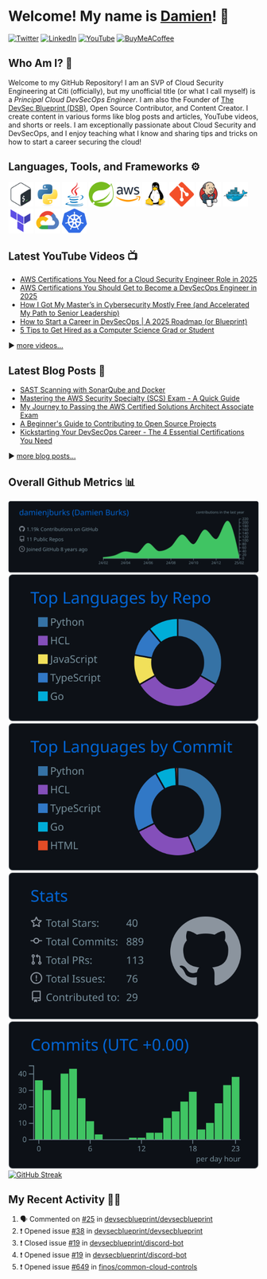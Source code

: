 # Welcome! My name is [Damien](https://damienjburks.com)! 👋

[![Twitter](https://img.shields.io/badge/Twitter-%231DA1F2.svg?style=for-the-badge&logo=Twitter&logoColor=white)](https://twitter.com/damienjburks)
[![LinkedIn](https://img.shields.io/badge/linkedin-%230077B5.svg?style=for-the-badge&logo=linkedin&logoColor=white)](https://www.linkedin.com/in/damienjburks/)
[![YouTube](https://img.shields.io/badge/YouTube-%23FF0000.svg?style=for-the-badge&logo=YouTube&logoColor=white)](https://youtube.com/@damienjburks)
[![BuyMeACoffee](https://img.shields.io/badge/Buy%20Me%20a%20Coffee-ffdd00?style=for-the-badge&logo=buy-me-a-coffee&logoColor=black)](https://www.buymeacoffee.com/damienjburks)

## Who Am I? 🤔

Welcome to my GitHub Repository! I am an SVP of Cloud Security Engineering at Citi (officially), but my unofficial title (or what I call myself) is a _Principal Cloud DevSecOps Engineer_. I am also the Founder of [The DevSec Blueprint (DSB)](https://github.com/The-DevSec-Blueprint), Open Source Contributor, and Content Creator. I create content in various forms like blog posts and articles, YouTube videos, and shorts or reels.  I am exceptionally passionate about Cloud Security and DevSecOps, and I enjoy teaching what I know and sharing tips and tricks on how to start a career securing the cloud!

## Languages, Tools, and Frameworks ⚙️
<!-- For more icons please follow  https://github.com/devicons/devicon -->
<p>
    <img src="https://raw.githubusercontent.com/devicons/devicon/master/icons/bash/bash-original.svg" width="50" height="50"/>
    <img src="https://raw.githubusercontent.com/devicons/devicon/master/icons/python/python-original.svg" width="50" height="50"/>
    <img src="https://raw.githubusercontent.com/devicons/devicon/master/icons/java/java-original.svg" width="50" height="50"/>
    <img src="https://raw.githubusercontent.com/devicons/devicon/master/icons/spring/spring-original.svg" width="50" height="50"/>
    <img src="https://raw.githubusercontent.com/devicons/devicon/master/icons/amazonwebservices/amazonwebservices-original-wordmark.svg" width="50" height="50"/>
    <img src="https://raw.githubusercontent.com/devicons/devicon/master/icons/linux/linux-original.svg" width="50" height="50"/>
    <img src="https://raw.githubusercontent.com/devicons/devicon/master/icons/git/git-original.svg" width="50" height="50"/>
    <img src="https://raw.githubusercontent.com/devicons/devicon/master/icons/jenkins/jenkins-original.svg" width="50" height="50"/>
    <img src="https://raw.githubusercontent.com/devicons/devicon/master/icons/docker/docker-original.svg" width="50" height="50"/>
    <img src="https://raw.githubusercontent.com/devicons/devicon/master/icons/terraform/terraform-original.svg" width="50" height="50"/>
    <img src="https://raw.githubusercontent.com/devicons/devicon/master/icons/googlecloud/googlecloud-original.svg" width="50" height="50"/>
    <img src="https://raw.githubusercontent.com/devicons/devicon/master/icons/kubernetes/kubernetes-original.svg" width="50" height="50"/>
</p>

## Latest YouTube Videos 📺

<!-- YOUTUBE-VIDEOS-LIST:START -->
- [AWS Certifications You Need for a Cloud Security Engineer Role in 2025](https://www.youtube.com/watch?v=EVIROVjqWno)
- [AWS Certifications You Should Get to Become a DevSecOps Engineer in 2025](https://www.youtube.com/watch?v=UOuD4TgyGBs)
- [How I Got My Master’s in Cybersecurity Mostly Free &lpar;and Accelerated My Path to Senior Leadership&rpar;](https://www.youtube.com/watch?v=3mPOLNZCjqw)
- [How to Start a Career in DevSecOps | A 2025 Roadmap &lpar;or Blueprint&rpar;](https://www.youtube.com/watch?v=1-OMoEbhr7g)
- [5 Tips to Get Hired as a Computer Science Grad or Student](https://www.youtube.com/watch?v=kYVNrHIZ85U)
<!-- YOUTUBE-VIDEOS-LIST:END -->

▶️ [more videos...](https://www.youtube.com/channel/UCOSYuY_e_r5GtVdlCVwY83Q)

## Latest Blog Posts 📕
<!-- BLOG-POST-LIST:START -->
- [SAST Scanning with SonarQube and Docker](https://damienjburks.com/sast-scanning-with-sonarqube-and-docker)
- [Mastering the AWS Security Specialty &lpar;SCS&rpar; Exam - A Quick Guide](https://damienjburks.com/mastering-the-aws-security-specialty-exam-quickly)
- [My Journey to Passing the AWS Certified Solutions Architect Associate Exam](https://damienjburks.com/my-journey-to-passing-the-aws-saa)
- [A Beginner&#39;s Guide to Contributing to Open Source Projects](https://damienjburks.com/a-beginners-guide-to-contributing-to-open-source)
- [Kickstarting Your DevSecOps Career - The 4 Essential Certifications You Need](https://damienjburks.com/kickstarting-devsecops-career-with-4-certifications)
<!-- BLOG-POST-LIST:END -->
▶️ [more blog posts...](https://damienjburks.com)

## Overall Github Metrics 📊

[![](https://raw.githubusercontent.com/damienjburks/damienjburks/master/profile-summary-card-output/github_dark/0-profile-details.svg)](https://github.com/vn7n24fzkq/github-profile-summary-cards)
[![](https://raw.githubusercontent.com/damienjburks/damienjburks/master/profile-summary-card-output/github_dark/1-repos-per-language.svg)](https://github.com/vn7n24fzkq/github-profile-summary-cards) [![](https://raw.githubusercontent.com/damienjburks/damienjburks/master/profile-summary-card-output/github_dark/2-most-commit-language.svg)](https://github.com/vn7n24fzkq/github-profile-summary-cards)
[![](https://raw.githubusercontent.com/damienjburks/damienjburks/master/profile-summary-card-output/github_dark/3-stats.svg)](https://github.com/vn7n24fzkq/github-profile-summary-cards) [![](https://raw.githubusercontent.com/damienjburks/damienjburks/master/profile-summary-card-output/github_dark/4-productive-time.svg)](https://github.com/vn7n24fzkq/github-profile-summary-cards)
[![GitHub Streak](https://streak-stats.demolab.com/?user=damienjburks&theme=ads-juicy-fresh)](https://git.io/streak-stats)

## My Recent Activity 🧑‍💻
<!--START_SECTION:activity-->
1. 🗣 Commented on [#25](https://github.com/devsecblueprint/devsecblueprint/issues/25) in [devsecblueprint/devsecblueprint](https://github.com/devsecblueprint/devsecblueprint)
2. ❗️ Opened issue [#38](https://github.com/devsecblueprint/devsecblueprint/issues/38) in [devsecblueprint/devsecblueprint](https://github.com/devsecblueprint/devsecblueprint)
3. ❗️ Closed issue [#19](https://github.com/devsecblueprint/discord-bot/issues/19) in [devsecblueprint/discord-bot](https://github.com/devsecblueprint/discord-bot)
4. ❗️ Opened issue [#19](https://github.com/devsecblueprint/discord-bot/issues/19) in [devsecblueprint/discord-bot](https://github.com/devsecblueprint/discord-bot)
5. ❗️ Opened issue [#649](https://github.com/finos/common-cloud-controls/issues/649) in [finos/common-cloud-controls](https://github.com/finos/common-cloud-controls)
<!--END_SECTION:activity-->

